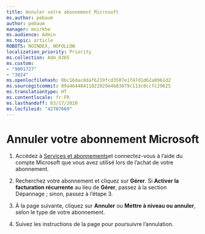 ```yaml
---
title: Annuler votre abonnement Microsoft
ms.author: pebaum
author: pebaum
manager: mnirkhe
ms.audience: Admin
ms.topic: article
ROBOTS: NOINDEX, NOFOLLOW
localization_priority: Priority
ms.collection: Adm_O365
ms.custom:
- "9001727"
- "3824"
ms.openlocfilehash: 0bc16dac8daf6219fcd3507e1f47d1d62a0961d2
ms.sourcegitcommit: 09a46448411022829e4b83879c113c0ccfc29625
ms.translationtype: HT
ms.contentlocale: fr-FR
ms.lasthandoff: 03/17/2020
ms.locfileid: "42707669"
---
```

# <a name="cancel-your-microsoft-subscription"></a>Annuler votre abonnement Microsoft

1. Accédez à [Services et abonnements](https://account.microsoft.com/services/)et connectez-vous à l’aide du compte Microsoft que vous avez utilisé lors de l’achat de votre abonnement.

2. Recherchez votre abonnement et cliquez sur **Gérer**. Si **Activer la facturation récurrente** au lieu de **Gérer**, passez à la section Dépannage ;  sinon, passez à l’étape 3.

3. À la page suivante, cliquez sur **Annuler** ou **Mettre à niveau ou annuler**, selon le type de votre abonnement.

4. Suivez les instructions de la page pour poursuivre l’annulation.
